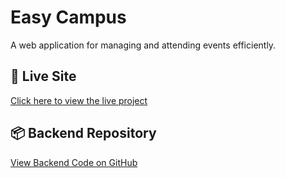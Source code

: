 # Easy Campus

A web application for managing and attending events efficiently.

## 🔗 Live Site
[Click here to view the live project](https://event-management-app-c6558.web.app/)

## 📦 Backend Repository
[View Backend Code on GitHub](https://github.com/SADMAN-SADID-052/Event-management-app-server)
